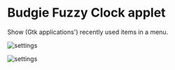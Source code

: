 # Budgie Fuzzy Clock applet
Show (Gtk applications') recently used items in a menu.

![settings](https://github.com/UbuntuBudgie/budgie-extras/blob/master/budgie-fuzzyclock/budgie-settings.png)

![settings](https://github.com/UbuntuBudgie/budgie-extras/blob/master/budgie-fuzzyclock/menu.png)
